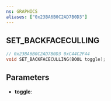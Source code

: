 ```yaml
---
ns: GRAPHICS
aliases: ["0x23BA6B0C2AD7B0D3"]
---
```

## SET_BACKFACECULLING

```c
// 0x23BA6B0C2AD7B0D3 0xC44C2F44
void SET_BACKFACECULLING(BOOL toggle);
```

## Parameters
* **toggle**: 

